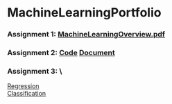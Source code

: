 # MachineLearningPortfolio

### Assignment 1: [MachineLearningOverview.pdf](https://github.com/Segneur/MachineLearningPortfolio/files/10523341/MachineLearningOverview.pdf)

### Assignment 2: [Code](https://github.com/Segneur/MachineLearningPortfolio/blob/main/dataExploration.cpp) [Document](https://github.com/Segneur/MachineLearningPortfolio/files/10609745/CppDataExploration.pdf)

### Assignment 3: \

[Regression](https://github.com/Segneur/MachineLearningPortfolio/files/10772754/Regression.pdf) \
[Classification](https://github.com/Segneur/MachineLearningPortfolio/files/10772755/Classification.pdf)
